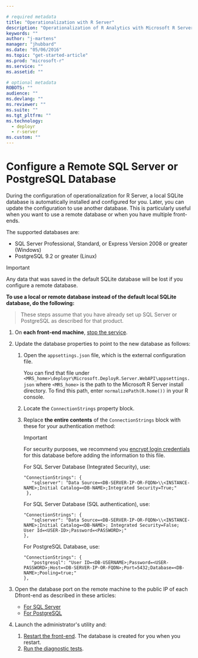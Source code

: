 ```yaml
---

# required metadata
title: "Operationalization with R Server"
description: "Operationalization of R Analytics with Microsoft R Server"
keywords: ""
author: "j-martens"
manager: "jhubbard"
ms.date: "05/06/2016"
ms.topic: "get-started-article"
ms.prod: "microsoft-r"
ms.service: ""
ms.assetid: ""

# optional metadata
ROBOTS: ""
audience: ""
ms.devlang: ""
ms.reviewer: ""
ms.suite: ""
ms.tgt_pltfrm: ""
ms.technology: 
  - deployr
  - r-server
ms.custom: ""
---
```


# Configure a Remote SQL Server or PostgreSQL Database

During the configuration of operationalization for R Server, a local SQLite database is automatically installed and configured for you. Later, you can update the configuration to use another database. This is particularly useful when you want to use a remote database or when you have multiple front-ends. 

The supported databases are:
+ SQL Server Professional, Standard, or Express Version 2008 or greater (Windows)
+ PostgreSQL 9.2 or greater (Linux) 

> [!Important]
> Any data that was saved in the default SQLite database will be lost if you configure a remote database.

<a name="sqlserver"></a>
<a name="postgresql"></a>

**To use a local or remote database instead of the default local SQLite database, do the following:**

> These steps assume that you have already set up SQL Server or PostgreSQL as described for that product.

1.  On **each front-end machine**, [stop the service](admin-utility.md#startstop).

1.  Update the database properties to point to the new database as follows:

    1. Open the `appsettings.json` file, which is the external configuration file. 
    
       You can find that file under `<MRS_home>\deployr\Microsoft.DeployR.Server.WebAPI\appsettings.json` where `<MRS_home>` is the path to the Microsoft R Server install directory. To find this path, enter `normalizePath(R.home())` in your R console.

    1. Locate the `ConnectionStrings` property block.

    1. Replace **the entire contents** of the `ConnectionStrings` block with these for your authentication method:

       > [!Important]
       > For security purposes, we recommend you [encrypt login credentials](admin-utility.md#encrypt) for this database before adding the information to this file.

       For SQL Server Database (Integrated Security), use:
       ``` 
       "ConnectionStrings": {
          "sqlserver": "Data Source=<DB-SERVER-IP-OR-FQDN>\\<INSTANCE-NAME>;Initial Catalog=<DB-NAME>;Integrated Security=True;"
        },
        ```

        For SQL Server Database (SQL authentication), use: 
        ```
        "ConnectionStrings": {
           "sqlserver": "Data Source=<DB-SERVER-IP-OR-FQDN>\\<INSTANCE-NAME>;Initial Catalog=<DB-NAME>; Integrated Security=False; User Id=<USER-ID>;Password=<PASSWORD>;"
        },
        ```

        For PostgreSQL Database, use:
        ```
        "ConnectionStrings": {
           "postgresql": "User ID=<DB-USERNAME>;Password=<USER-PASSWORD>;Host=<DB-SERVER-IP-OR-FQDN>;Port=5432;Database=<DB-NAME>;Pooling=true;"
        },   
        ```

1. Open the database port on the remote machine to the public IP of each Dfront-end as described in these articles:
   + [For SQL Server](https://technet.microsoft.com/en-us/library/ms175043(v=sql.130).aspx)
   + [For PostgreSQL](https://www.postgresql.org/docs/current/static/auth-pg-hba-conf.html)
         
1. Launch the administrator's utility and:
   1. [Restart the front-end](admin-utility.md#startstop). The database is created for you when you restart.
   1. [Run the diagnostic tests](admin-utility.md#test).